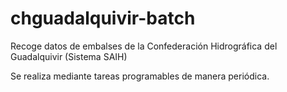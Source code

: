 # chguadalquivir-batch
Recoge datos de embalses de la Confederación Hidrográfica del Guadalquivir (Sistema SAIH)

Se realiza mediante tareas programables de manera periódica.
